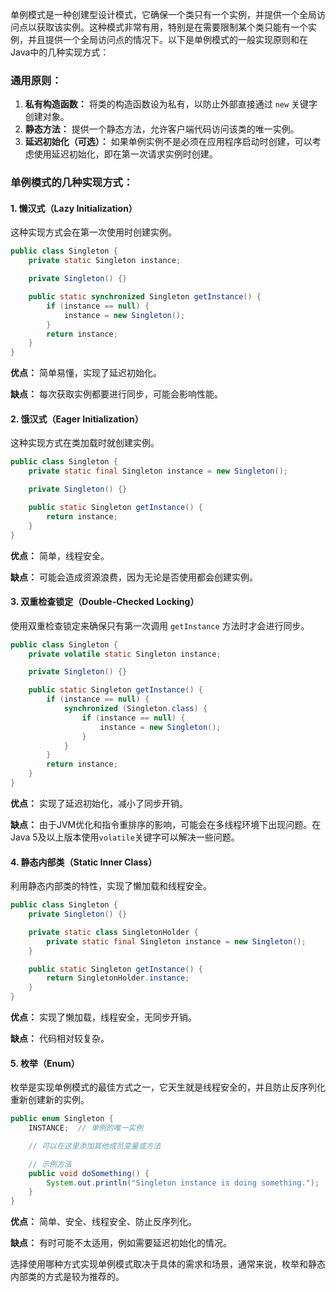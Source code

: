 单例模式是一种创建型设计模式，它确保一个类只有一个实例，并提供一个全局访问点以获取该实例。这种模式非常有用，特别是在需要限制某个类只能有一个实例，并且提供一个全局访问点的情况下。以下是单例模式的一般实现原则和在Java中的几种实现方式：

### 通用原则：

1. **私有构造函数：** 将类的构造函数设为私有，以防止外部直接通过 `new` 关键字创建对象。
2. **静态方法：** 提供一个静态方法，允许客户端代码访问该类的唯一实例。
3. **延迟初始化（可选）：** 如果单例实例不是必须在应用程序启动时创建，可以考虑使用延迟初始化，即在第一次请求实例时创建。

### 单例模式的几种实现方式：

#### 1. 懒汉式（Lazy Initialization）

这种实现方式会在第一次使用时创建实例。

```java
public class Singleton {
    private static Singleton instance;

    private Singleton() {}

    public static synchronized Singleton getInstance() {
        if (instance == null) {
            instance = new Singleton();
        }
        return instance;
    }
}
```

**优点：** 简单易懂，实现了延迟初始化。

**缺点：** 每次获取实例都要进行同步，可能会影响性能。

#### 2. 饿汉式（Eager Initialization）

这种实现方式在类加载时就创建实例。

```java
public class Singleton {
    private static final Singleton instance = new Singleton();

    private Singleton() {}

    public static Singleton getInstance() {
        return instance;
    }
}
```

**优点：** 简单，线程安全。

**缺点：** 可能会造成资源浪费，因为无论是否使用都会创建实例。

#### 3. 双重检查锁定（Double-Checked Locking）

使用双重检查锁定来确保只有第一次调用 `getInstance` 方法时才会进行同步。

```java
public class Singleton {
    private volatile static Singleton instance;

    private Singleton() {}

    public static Singleton getInstance() {
        if (instance == null) {
            synchronized (Singleton.class) {
                if (instance == null) {
                    instance = new Singleton();
                }
            }
        }
        return instance;
    }
}
```

**优点：** 实现了延迟初始化，减小了同步开销。

**缺点：** 由于JVM优化和指令重排序的影响，可能会在多线程环境下出现问题。在Java 5及以上版本使用`volatile`关键字可以解决一些问题。

#### 4. 静态内部类（Static Inner Class）

利用静态内部类的特性，实现了懒加载和线程安全。

```java
public class Singleton {
    private Singleton() {}

    private static class SingletonHolder {
        private static final Singleton instance = new Singleton();
    }

    public static Singleton getInstance() {
        return SingletonHolder.instance;
    }
}
```

**优点：** 实现了懒加载，线程安全，无同步开销。

**缺点：** 代码相对较复杂。

#### 5. 枚举（Enum）

枚举是实现单例模式的最佳方式之一，它天生就是线程安全的，并且防止反序列化重新创建新的实例。

```java
public enum Singleton {
    INSTANCE;  // 单例的唯一实例

    // 可以在这里添加其他成员变量或方法

    // 示例方法
    public void doSomething() {
        System.out.println("Singleton instance is doing something.");
    }
}
```

**优点：** 简单、安全、线程安全、防止反序列化。

**缺点：** 有时可能不太适用，例如需要延迟初始化的情况。

选择使用哪种方式实现单例模式取决于具体的需求和场景，通常来说，枚举和静态内部类的方式是较为推荐的。